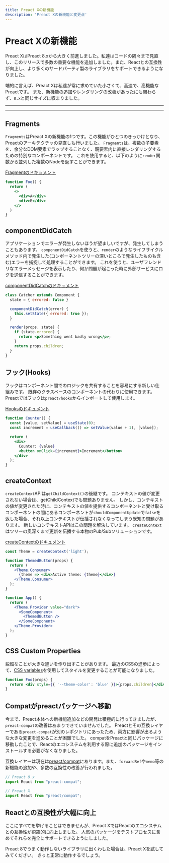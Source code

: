```yaml
---
title: Preact Xの新機能
description: 'Preact Xの新機能と変更点'
---
```


# Preact Xの新機能

Preact XはPreact 8.xから大きく前進しました。私達はコードの隅々まで見直し、このリリースで多数の重要な機能を追加しました。また、Reactとの互換性が向上し、より多くのサードパーティ製のライブラリをサポートできるようになりました。

端的に言えば、Preact Xは私達が常に求めていた小さくて、高速で、高機能なPreactです。
また、新機能の追加やレンダリングの改善があったにも関わらず、`8.x`と同じサイズに収まりました。

---

<div><toc></toc></div>

---

## Fragments

`Fragments`はPreact Xの新機能の1つです。この機能がひとつのきっかけとなり、Preactのアーキテクチャの見直しも行いました。
`Fragments`は、複数の子要素を、余分なDOM要素でラップすることなく、親要素内に直接レンダリングするための特別なコンポーネントです。
これを使用すると、以下のように`render`関数から並列した複数のNodeを返すことができます。

[Fragmentのドキュメント](/guide/v10/components#fragments)

```jsx
function Foo() {
  return (
    <>
      <div>A</div>
      <div>B</div>
    </>
  )
}
```

## componentDidCatch

アプリケーションでエラーが発生しないほうが望ましいですが、発生してしまうこともあります。
`componentDidCatch`を使うと、`render`のようなライフサイクルメソッド内で発生した(コンポーネントツリーの深いところで発生したものも含む)エラーを捕捉して処理することができます。
これを使うと、ユーザフレンドリなエラーメッセージを表示したり、何か問題が起こった時に外部サービスにログを送信することができます。

[componentDidCatchのドキュメント](/guide/v10/components#componentdidcatch)

```jsx
class Catcher extends Component {
  state = { errored: false }

  componentDidCatch(error) {
    this.setState({ errored: true });
  }

  render(props, state) {
    if (state.errored) {
      return <p>Something went badly wrong</p>;
    }
    return props.children;
  }
}
```

## フック(Hooks)

フックはコンポーネント間でのロジックを共有することを容易にする新しい仕組みです。
既存のクラスベースのコンポーネントの代わりに使用できます。
Preactではフックは`preact/hooks`からインポートして使用します。

[Hooksのドキュメント](/guide/v10/hooks)

```jsx
function Counter() {
  const [value, setValue] = useState(0);
  const increment = useCallback(() => setValue(value + 1), [value]);

  return (
    <div>
      Counter: {value}
      <button onClick={increment}>Increment</button>
    </div>
  );
}
```

## createContext

`createContext`APIは`getChildContext()`の後継です。
コンテキストの値が変更されない場合は、getChildContextでも問題ありません。
しかし、コンテキストの値が変更された時に、コンテキストの値を提供するコンポーネントと受け取るコンポーネントの間にあるコンポーネントが`shouldComponentUpdate`で`false`を返した場合、それ以上コンテキストが伝播されなくなってしまう既知の問題があります。
新しいコンテキストAPIはこの問題を解決しています。
`createContext`はツリーの奥深くまで更新を伝播する本物のPub/Subソリューションです。

[createContextのドキュメント](/guide/v10/context#createcontext)

```jsx
const Theme = createContext('light');

function ThemedButton(props) {
  return (
    <Theme.Consumer>
      {theme => <div>Active theme: {theme}</div>}
    </Theme.Consumer>
  );
}

function App() {
  return (
    <Theme.Provider value="dark">
      <SomeComponent>
        <ThemedButton />
      </SomeComponent>
    </Theme.Provider>
  );
}
```

## CSS Custom Properties

些細なことが大きな違いを作り出すことがあります。
最近のCSSの進歩によって、[CSS variables](https://developer.mozilla.org/en-US/docs/Web/CSS/--*)を使用してスタイルを変更することが可能になりました。

```jsx
function Foo(props) {
  return <div style={{ '--theme-color': 'blue' }}>{props.children}</div>;
}
```

## Compatがpreactパッケージへ移動

今まで、Preact本体への新機能追加などの開発は積極的に行ってきましたが、`preact-compat`の改善はあまりできていませんでした。
Preactとその互換レイヤーである`preact-compat`が別のレポジトリにあったため、両方に影響が出るような大きな変更を進めることが困難でした。
compatをPreactと同じパッケージに移動したことで、Reactのエコシステムを利用する際に追加のパッケージをインストールする必要がなくなりました。

互換レイヤーは現在は[preact/compat](/guide/v10/differences-to-react#features-exclusive-to-preactcompat)にあります。また、`forwardRef`や`memo`等の新機能の追加や、多数の互換性の改善が行われました。

```js
// Preact 8.x
import React from "preact-compat";

// Preact X
import React from "preact/compat";
```

## Reactとの互換性が大幅に向上

ここにすべてを挙げることはできませんが、Preact XではReactのエコシステムとの互換性が飛躍的に向上しました。
人気のパッケージをテストプロセスに含めてそれらを完全にサポートできるようにしました。

Preact 8でうまく動作しないライブラリに出くわした場合は、Preact Xを試してみてください。
きっと正常に動作するでしょう。
